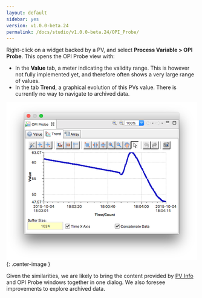 ```yaml
---
layout: default
sidebar: yes
version: v1.0.0-beta.24
permalink: /docs/studio/v1.0.0-beta.24/OPI_Probe/
---
```


Right-click on a widget backed by a PV, and select **Process Variable > OPI Probe**. This opens the OPI Probe view with:

* In the **Value** tab, a meter indicating the validity range. This is however not fully implemented yet, and therefore often shows a very large range of values.
* In the tab **Trend**, a graphical evolution of this PVs value. There is currently no way to navigate to archived data.

![OPI Probe](/assets/studio/opi-probe.png){: .center-image }

<div class="hint">
    Given the similarities, we are likely to bring the content provided by <a href="/docs/studio/PV_Info">PV Info</a> and OPI Probe windows together in one dialog. We also foresee improvements to explore archived data.
</div>
